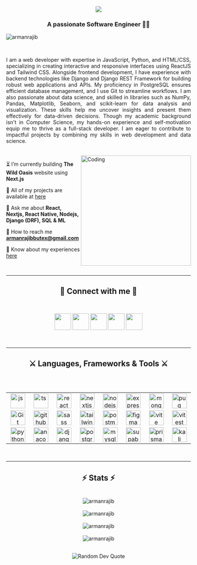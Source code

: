 <h1 align="center">
    <img src="https://readme-typing-svg.herokuapp.com/?font=Righteous&size=35&center=true&vCenter=true&width=500&height=70&duration=4000&lines=Hello,+World!+👋;+I'm+Arman+Hossain+Rajib!;" />
</h1>

<h3 align="center">A passionate Software Engineer 👨‍💻</h3>

<p align="left"> <img src="https://komarev.com/ghpvc/?username=armanrajib&label=Profile%20views&color=0e75b6&style=flat" alt="armanrajib" /> </p>

<br/>

<p align="justify">I am a web developer with expertise in JavaScript, Python, and HTML/CSS, specializing in creating interactive and responsive interfaces using ReactJS and Tailwind CSS. Alongside frontend development, I have experience with backend technologies like Django and Django REST Framework for building robust web applications and APIs. My proficiency in PostgreSQL ensures efficient database management, and I use Git to streamline workflows. I am also passionate about data science, and skilled in libraries such as NumPy, Pandas, Matplotlib, Seaborn, and scikit-learn for data analysis and visualization. These skills help me uncover insights and present them effectively for data-driven decisions. Though my academic background isn't in Computer Science, my hands-on experience and self-motivation equip me to thrive as a full-stack developer. I am eager to contribute to impactful projects by combining my skills in web development and data science.</p></br>

<img align="right" alt="Coding" width="300" src="https://mir-s3-cdn-cf.behance.net/project_modules/hd/06f21a161921919.63cd7887d0a70.gif">

⏳ I’m currently building **The Wild Oasis** website using **Next.js**

🚩 All of my projects are available at [here](https://sites.google.com/view/arman-hossain-rajib/projects/)

💬 Ask me about **React, Nextjs, React Native, Nodejs, Django (DRF), SQL & ML**

📧 How to reach me **armanrajibbutex@gmail.com**

📃 Know about my experiences [here](https://drive.google.com/file/d/138e1Yf3UEAOy8ipYPqPWhfNXrun8JoBm/view?usp=sharing)

</br>

<hr/>

<h2 align="center">📱 Connect with me 📱</h2>
<br/>
<p align="center">
<a href="https://facebook.com/ArmanHossainRajib/" target="blank"><img src="https://go-skill-icons.vercel.app/api/icons?i=facebook" height=45 withd=45 /></a>
<a href="https://linkedin.com/in/armanrajib" target="blank"><img src="https://go-skill-icons.vercel.app/api/icons?i=linkedin" height=45 withd=45 /></a>
<a href="https://twitter.com/armanXrajib" target="blank"><img src="https://go-skill-icons.vercel.app/api/icons?i=twitter" height=45 withd=45 /></a>
<a href="https://leetcode.com/u/armanrajib/" target="blank"><img src="https://go-skill-icons.vercel.app/api/icons?i=leetcode" height=45 withd=45 /></a>
<a href="https://github.com/armanrajib" target="blank"><img src="https://go-skill-icons.vercel.app/api/icons?i=github" height=45 withd=45 /></a>
</p>
<br/>
 
<hr/>

<h2 align="center">⚔ Languages, Frameworks & Tools ⚔</h2>
<br/>

<table>
<div style="display: flex; align-items: flex-start; align: center">
<table align="center">
  <tr>
    <td align="center" width="96">
        <img src="https://skillicons.dev/icons?i=js" width="40" height="40" alt="js" />
    </td>
    <td align="center" width="96">
        <img src="https://skillicons.dev/icons?i=ts" width="40" height="40" alt="ts" />
    </td>
    <td align="center" width="96">
        <img src="https://skillicons.dev/icons?i=react" width="40" height="40" alt="react" />
    </td>
      <td align="center" width="96">
        <img src="https://skillicons.dev/icons?i=next" width="40" height="40" alt="nextjs" />
    </td>
    <td align="center" width="96">
        <img src="https://skillicons.dev/icons?i=nodejs" width="40" height="40" alt="nodejs" />
    </td>
    <td align="center" width="96">
        <img src="https://skillicons.dev/icons?i=express" width="40" height="40" alt="express" />
    </td>
    <td align="center" width="96">
        <img src="https://skillicons.dev/icons?i=mongo" width="40" height="40" alt="mongodb" />
    </td>
      <td align="center" width="96">
        <img src="https://skillicons.dev/icons?i=pug" width="40" height="40" alt="pug" />
    </td>
  </tr>
  <tr>    
<td align="center" width="96"> 
        <img src="https://user-images.githubusercontent.com/25181517/192108372-f71d70ac-7ae6-4c0d-8395-51d8870c2ef0.png" width="40" height="40" alt="Git" />
    </td>
     <td align="center" width="96">
        <img src="https://skillicons.dev/icons?i=github" width="40" height="40" alt="github" />
    </td>
<td align="center"  width="96">
        <img src="https://skillicons.dev/icons?i=sass" width="40" height="40" alt="sass" />
    </td>
<td align="center" width="96">
        <img src="https://skillicons.dev/icons?i=tailwind" width="40" height="40" alt="tailwind" />
    </td>
   <td align="center" width="96">
        <img src="https://skillicons.dev/icons?i=postman" width="40" height="40" alt="postman" />
    </td>
    <td align="center"  width="96">
        <img src="https://skillicons.dev/icons?i=figma" width="40" height="40" alt="figma" />
    </td>
      <td align="center"  width="96">
        <img src="https://skillicons.dev/icons?i=vite" width="40" height="40" alt="vite" />
    </td>
    <td align="center"  width="96">
        <img src="https://skillicons.dev/icons?i=vitest" width="40" height="40" alt="vitest" />
    </td>
  </tr>
 <tr>     
<td align="center" width="96">
        <img src="https://skillicons.dev/icons?i=python" width="40" height="40" alt="python" />
    </td>
<td align="center" width="96">
        <img src="https://skillicons.dev/icons?i=anaconda" width="40" height="40" alt="anaconda" />
    </td>
<td align="center" width="96">
        <img src="https://skillicons.dev/icons?i=django" width="40" height="40" alt="django" />
    </td>
<td align="center" width="96">
        <img src="https://skillicons.dev/icons?i=postgres" width="40" height="40" alt="postgres" />
    </td>
<td align="center" width="96">
        <img src="https://skillicons.dev/icons?i=mysql" width="40" height="40" alt="mysql" />
    </td>
<td align="center" width="96">
        <img src="https://skillicons.dev/icons?i=supabase" width="40" height="40" alt="supabase" />
    </td>
<td align="center" width="96">
        <img src="https://skillicons.dev/icons?i=prisma" width="40" height="40" alt="prisma" />
    </td>
<td align="center" width="96">
        <img src="https://skillicons.dev/icons?i=kali" width="40" height="40" alt="kali" />
    </td>
 </tr>
</table>
</table>

<br/>

<hr/>

<h2 align="center">⚡ Stats ⚡</h2>
<br/>

<div align=center>
  <img align="center" src="https://github-readme-streak-stats.herokuapp.com/?user=armanrajib&&theme=radical" alt="armanrajib" />
<br/> <br/>
   <img src="https://github-readme-activity-graph.vercel.app/graph?username=armanrajib&bg_color=141321&color=f8d847&line=a9fef7&point=87cbc5&area_color=a9fef7&title_color=fe428e&area=true" alt="armanrajib" />
<br>
<br>
    
  <img align="center" src="https://github-readme-stats.vercel.app/api?username=armanrajib&show_icons=true&locale=en&&theme=radical" alt="armanrajib" />
  <br/><br/>
 <img align="center" src="https://github-readme-stats.vercel.app/api/top-langs?username=armanrajib&show_icons=true&locale=en&layout=compact&&theme=radical" alt="armanrajib" />
</div>
<br/>
<p align="center">
  <img src="https://quotes-github-readme.vercel.app/api?type=horizontal&theme=radical" alt="Random Dev Quote" />
</p>


